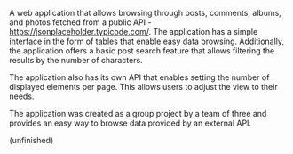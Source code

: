 A web application that allows browsing through posts, comments, albums, and photos fetched from a public API - https://jsonplaceholder.typicode.com/. The application has a simple interface in the form of tables that enable easy data browsing. Additionally, the application offers a basic post search feature that allows filtering the results by the number of characters.

The application also has its own API that enables setting the number of displayed elements per page. This allows users to adjust the view to their needs.

The application was created as a group project by a team of three and provides an easy way to browse data provided by an external API.
 
(unfinished)
